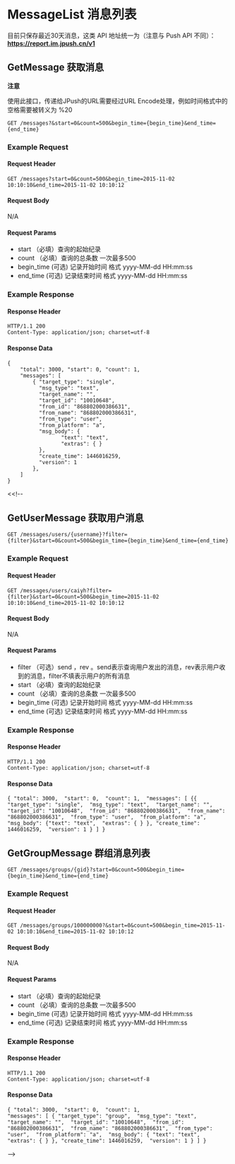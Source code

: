 # MessageList 消息列表

目前只保存最近30天消息，这类 API 地址统一为（注意与 Push API 不同）：**https://report.im.jpush.cn/v1**

## GetMessage 获取消息

**注意**

使用此接口，传递给JPush的URL需要经过URL Encode处理，例如时间格式中的空格需要被转义为 %20

```
GET /messages?&start=0&count=500&begin_time={begin_time}&end_time={end_time}
```

### Example Request

#### Request Header 

```
GET /messages?start=0&count=500&begin_time=2015-11-02 10:10:10&end_time=2015-11-02 10:10:12
```

#### Request Body

N/A

#### Request Params 

+ start （必填）查询的起始纪录
+ count （必填）查询的总条数  一次最多500
+ begin_time (可选) 记录开始时间 格式  yyyy-MM-dd HH:mm:ss
+ end_time (可选)   记录结束时间  格式 yyyy-MM-dd HH:mm:ss

### Example Response

#### Response Header 

```
HTTP/1.1 200 
Content-Type: application/json; charset=utf-8 
```

#### Response Data

```
{ 
	"total": 3000, "start": 0, "count": 1, 
 	"messages": [ 
        { "target_type": "single", 
          "msg_type": "text", 
          "target_name": "", 
          "target_id": "10010648", 
          "from_id": "868802000386631", 
          "from_name": "868802000386631", 
          "from_type": "user", 
          "from_platform": "a", 
          "msg_body": {
                 "text": "text", 
                 "extras": { } 
          }, 
          "create_time": 1446016259, 
          "version": 1
        },  
 	] 
} 
```

<<!--

## GetUserMessage 获取用户消息

```
GET /messages/users/{username}?filter={filter}&start=0&count=500&begin_time={begin_time}&end_time={end_time}
```

### Example Request

#### Request Header

```
GET /messages/users/caiyh?filter={filter}&start=0&count=500&begin_time=2015-11-02 10:10:10&end_time=2015-11-02 10:10:12
```

#### Request Body

N/A

#### Request Params

+ filter （可选）send ，rev 。send表示查询用户发出的消息，rev表示用户收到的消息，filter不填表示用户的所有消息
+ start （必填）查询的起始纪录
+ count （必填）查询的总条数  一次最多500
+ begin_time (可选) 记录开始时间 格式  yyyy-MM-dd HH:mm:ss
+ end_time (可选)   记录结束时间  格式 yyyy-MM-dd HH:mm:ss

### Example Response

#### Response Header

```
HTTP/1.1 200 
Content-Type: application/json; charset=utf-8 
```

#### Response Data

```
{ "total": 3000,  "start": 0,  "count": 1,  "messages": [ {{ "target_type": "single",  "msg_type": "text",  "target_name": "",  "target_id": "10010648",  "from_id": "868802000386631",  "from_name": "868802000386631",  "from_type": "user",  "from_platform": "a",  "msg_body": {"text": "text",  "extras": { } }, "create_time": 1446016259,  "version": 1 } ] }
```

## GetGroupMessage 群组消息列表

```
GET /messages/groups/{gid}?start=0&count=500&begin_time={begin_time}&end_time={end_time}
```

### Example Request

#### Request Header

```
GET /messages/groups/100000000?&start=0&count=500&begin_time=2015-11-02 10:10:10&end_time=2015-11-02 10:10:12
```
#### Request Body

N/A

#### Request Params

+ start （必填）查询的起始纪录
+ count （必填）查询的总条数 一次最多500
+ begin_time (可选) 记录开始时间 格式 yyyy-MM-dd HH:mm:ss
+ end_time (可选)   记录结束时间  格式 yyyy-MM-dd HH:mm:ss

### Example Response

#### Response Header

```
HTTP/1.1 200 
Content-Type: application/json; charset=utf-8 
```

#### Response Data

```
{ "total": 3000,  "start": 0,  "count": 1, 
"messages": [ { "target_type": "group",  "msg_type": "text",  "target_name": "",  "target_id": "10010648",  "from_id": "868802000386631",  "from_name": "868802000386631",  "from_type": "user",  "from_platform": "a",  "msg_body": { "text": "text",  "extras": { } }, "create_time": 1446016259,  "version": 1 } ] }
```

-->